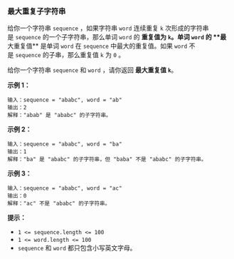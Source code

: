 ### 最大重复子字符串 ###
给你一个字符串 `sequence` ，如果字符串 `word` 连续重复 `k` 次形成的字符串是 `sequence` 的一个子字符串，那么单词 `word` 的 **重复值为 `k`******。单词 `word` 的 **最****大重复值** 是单词 `word` 在 `sequence` 中最大的重复值。如果 `word` 不是 `sequence` 的子串，那么重复值 `k` 为 `0` 。

给你一个字符串 `sequence` 和 `word` ，请你返回 **最大重复值 `k`**。



**示例 1：**

```
输入：sequence = "ababc", word = "ab"
输出：2
解释："abab" 是 "ababc" 的子字符串。
```

**示例 2：**

```
输入：sequence = "ababc", word = "ba"
输出：1
解释："ba" 是 "ababc" 的子字符串，但 "baba" 不是 "ababc" 的子字符串。
```

**示例 3：**

```
输入：sequence = "ababc", word = "ac"
输出：0
解释："ac" 不是 "ababc" 的子字符串。
```



**提示：**

* `1 <= sequence.length <= 100`
* `1 <= word.length <= 100`
* `sequence` 和 `word` 都只包含小写英文字母。

